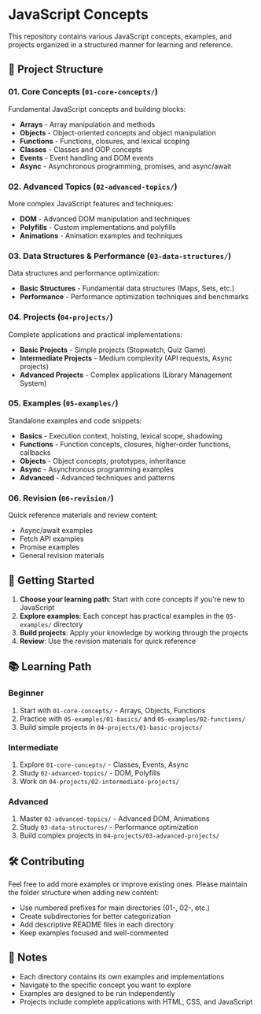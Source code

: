 # JavaScript Concepts

This repository contains various JavaScript concepts, examples, and projects organized in a structured manner for learning and reference.

## 📁 Project Structure

### 01. Core Concepts (`01-core-concepts/`)

Fundamental JavaScript concepts and building blocks:

- **Arrays** - Array manipulation and methods
- **Objects** - Object-oriented concepts and object manipulation
- **Functions** - Functions, closures, and lexical scoping
- **Classes** - Classes and OOP concepts
- **Events** - Event handling and DOM events
- **Async** - Asynchronous programming, promises, and async/await

### 02. Advanced Topics (`02-advanced-topics/`)

More complex JavaScript features and techniques:

- **DOM** - Advanced DOM manipulation and techniques
- **Polyfills** - Custom implementations and polyfills
- **Animations** - Animation examples and techniques

### 03. Data Structures & Performance (`03-data-structures/`)

Data structures and performance optimization:

- **Basic Structures** - Fundamental data structures (Maps, Sets, etc.)
- **Performance** - Performance optimization techniques and benchmarks

### 04. Projects (`04-projects/`)

Complete applications and practical implementations:

- **Basic Projects** - Simple projects (Stopwatch, Quiz Game)
- **Intermediate Projects** - Medium complexity (API requests, Async projects)
- **Advanced Projects** - Complex applications (Library Management System)

### 05. Examples (`05-examples/`)

Standalone examples and code snippets:

- **Basics** - Execution context, hoisting, lexical scope, shadowing
- **Functions** - Function concepts, closures, higher-order functions, callbacks
- **Objects** - Object concepts, prototypes, inheritance
- **Async** - Asynchronous programming examples
- **Advanced** - Advanced techniques and patterns

### 06. Revision (`06-revision/`)

Quick reference materials and review content:

- Async/await examples
- Fetch API examples
- Promise examples
- General revision materials

## 🚀 Getting Started

1. **Choose your learning path**: Start with core concepts if you're new to JavaScript
2. **Explore examples**: Each concept has practical examples in the `05-examples/` directory
3. **Build projects**: Apply your knowledge by working through the projects
4. **Review**: Use the revision materials for quick reference

## 📚 Learning Path

### Beginner

1. Start with `01-core-concepts/` - Arrays, Objects, Functions
2. Practice with `05-examples/01-basics/` and `05-examples/02-functions/`
3. Build simple projects in `04-projects/01-basic-projects/`

### Intermediate

1. Explore `01-core-concepts/` - Classes, Events, Async
2. Study `02-advanced-topics/` - DOM, Polyfills
3. Work on `04-projects/02-intermediate-projects/`

### Advanced

1. Master `02-advanced-topics/` - Advanced DOM, Animations
2. Study `03-data-structures/` - Performance optimization
3. Build complex projects in `04-projects/03-advanced-projects/`

## 🛠️ Contributing

Feel free to add more examples or improve existing ones. Please maintain the folder structure when adding new content:

- Use numbered prefixes for main directories (01-, 02-, etc.)
- Create subdirectories for better categorization
- Add descriptive README files in each directory
- Keep examples focused and well-commented

## 📝 Notes

- Each directory contains its own examples and implementations
- Navigate to the specific concept you want to explore
- Examples are designed to be run independently
- Projects include complete applications with HTML, CSS, and JavaScript
